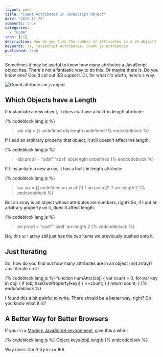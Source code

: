 ```yaml
---
layout: post
title: "Count Attributes in JavaScript Object"
date: "2012-11-29"
comments: true
categories:
  - "Code"
tags: [js]
description: How do you find the number of attributes in a JS object?  Turns out there's not a fantastic way to do it
keywords: js, javascript attributes, count js attributes
published: true
---
```


Sometimes it may be useful to know how many attributes a JavaScript object has.  There's not a fantastic way to do this.  Or maybe there is.  Do you know one?  Could cut out IE8 support.  Or, for what it's worth, here's a way.

![Count attributes in js object](http://i.imgur.com/54smb.jpg)

<!--more-->

## Which Objects have a Length

If instantiate a new object, it does *not* have a built-in length attribute:

{% codeblock lang:js %}
> var obj = {}
undefined
> obj.length
undefined
{% endcodeblock %}

If I add an arbitrary property that object, it still doesn't affect the length:

{% codeblock lang:js %}
> obj.prop1 = "adsf"
'adsf'
> obj.length
undefined
{% endcodeblock %}

If I instantiate a new array, it has a built-in length attribute:

{% codeblock lang:js %}
> var arr = []
undefined
> arr.push(1)
1
> arr.push(2)
2
> arr.length
2
{% endcodeblock %}

But an array is an object whose attributes are numbers, right?  So, if I put an arbitrary property on it, does it affect length:

{% codeblock lang:js %}
> arr.prop1 = "asdf"
'asdf'
> arr.length
2
{% endcodeblock %}

No, this `arr` array still just has the two items we previously pushed onto it.

## Just Iterating

So, how do you find out how many attributes are in an object (not array)?  Just iterate on it:

{% codeblock lang:js %}
function numAttrs(obj) {
  var count = 0;
  for(var key in obj) {
    if (obj.hasOwnProperty(key)) {
      ++count;
    }
  }
  return count;
}
{% endcodeblock %}

I found this a bit painful to write.  There should be a better way, right?  Do you know what it is?

## A Better Way for Better Browsers

If your in a [Modern JavaScript environment](http://kangax.github.com/es5-compat-table/), give this a whirl:

{% codeblock lang:js %}
  Object.keys(obj).length
{% endcodeblock %}

Way nicer.  Don't try in <= IE8.
